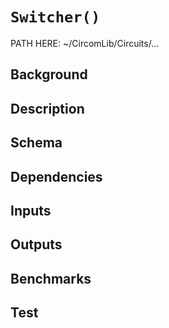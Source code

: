 # `Switcher()` 

PATH HERE: ~/CircomLib/Circuits/... 

## Background

## Description

## Schema

## Dependencies

## Inputs

## Outputs

## Benchmarks 

## Test